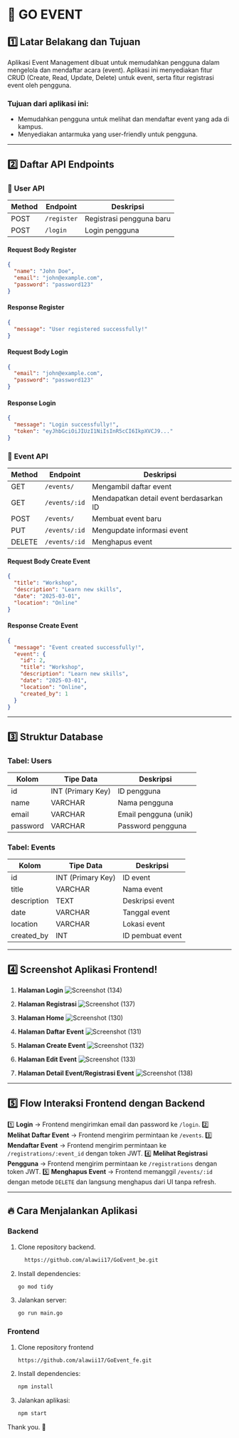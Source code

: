 # 📌 GO EVENT

## 1️⃣ Latar Belakang dan Tujuan
Aplikasi Event Management dibuat untuk memudahkan pengguna dalam mengelola dan mendaftar acara (event). Aplikasi ini menyediakan fitur CRUD (Create, Read, Update, Delete) untuk event, serta fitur registrasi event oleh pengguna. 

### Tujuan dari aplikasi ini:
- Memudahkan pengguna untuk melihat dan mendaftar event yang ada di kampus.
- Menyediakan antarmuka yang user-friendly untuk pengguna.

---

## 2️⃣ Daftar API Endpoints

### 📌 **User API**
| Method | Endpoint | Deskripsi |
|--------|----------|-----------|
| POST   | `/register` | Registrasi pengguna baru |
| POST   | `/login` | Login pengguna |

#### **Request Body Register**
```json
{
  "name": "John Doe",
  "email": "john@example.com",
  "password": "password123"
}
```
#### **Response Register**
```json
{
  "message": "User registered successfully!"
}
```

#### **Request Body Login**
```json
{
  "email": "john@example.com",
  "password": "password123"
}
```
#### **Response Login**
```json
{
  "message": "Login successfully!",
  "token": "eyJhbGciOiJIUzI1NiIsInR5cCI6IkpXVCJ9..."
}
```

### 📌 **Event API**
| Method | Endpoint | Deskripsi |
|--------|----------------|---------------------------------|
| GET    | `/events/` | Mengambil daftar event |
| GET    | `/events/:id` | Mendapatkan detail event berdasarkan ID |
| POST   | `/events/` | Membuat event baru |
| PUT    | `/events/:id` | Mengupdate informasi event |
| DELETE | `/events/:id` | Menghapus event |

#### **Request Body Create Event**
```json
{
  "title": "Workshop",
  "description": "Learn new skills",
  "date": "2025-03-01",
  "location": "Online"
}
```
#### **Response Create Event**
```json
{
  "message": "Event created successfully!",
  "event": {
    "id": 2,
    "title": "Workshop",
    "description": "Learn new skills",
    "date": "2025-03-01",
    "location": "Online",
    "created_by": 1
  }
}
```

---

## 3️⃣ Struktur Database

### **Tabel: Users**
| Kolom | Tipe Data | Deskripsi |
|--------|----------|-------------|
| id | INT (Primary Key) | ID pengguna |
| name | VARCHAR | Nama pengguna |
| email | VARCHAR | Email pengguna (unik) |
| password | VARCHAR | Password pengguna |

### **Tabel: Events**
| Kolom | Tipe Data | Deskripsi |
|--------|----------|-------------|
| id | INT (Primary Key) | ID event |
| title | VARCHAR | Nama event |
| description | TEXT | Deskripsi event |
| date | VARCHAR | Tanggal event |
| location | VARCHAR | Lokasi event |
| created_by | INT | ID pembuat event |

---

## 4️⃣ Screenshot Aplikasi Frontend!

1. **Halaman Login**
   ![Screenshot (134)](https://github.com/user-attachments/assets/af1c33de-09b8-4e7a-b4c5-4d3a3e2e1167)
   
2. **Halaman Registrasi**
   ![Screenshot (137)](https://github.com/user-attachments/assets/ca2020ed-c480-430c-9e5d-48056357df31)

3. **Halaman Home**
   ![Screenshot (130)](https://github.com/user-attachments/assets/894cf485-56f8-475f-a9b7-baf566dc501d)
   
4. **Halaman Daftar Event**
   ![Screenshot (131)](https://github.com/user-attachments/assets/81d50ffa-3508-40cd-9ee1-10748f3366d7)
   
5. **Halaman Create Event**
   ![Screenshot (132)](https://github.com/user-attachments/assets/f988847b-1a74-4db1-b636-66ff86813c93)
   
6. **Halaman Edit Event**
   ![Screenshot (133)](https://github.com/user-attachments/assets/4447a5e8-fb39-4454-82b7-7f8f3818ec5d)
   
7. **Halaman Detail Event/Registrasi Event**
   ![Screenshot (138)](https://github.com/user-attachments/assets/28ef6155-787c-40bc-8fc6-3d123fb25ec4)

---

## 5️⃣ Flow Interaksi Frontend dengan Backend
1️⃣ **Login** → Frontend mengirimkan email dan password ke `/login`.
2️⃣ **Melihat Daftar Event** → Frontend mengirim permintaan ke `/events`.
3️⃣ **Mendaftar Event** → Frontend mengirim permintaan ke `/registrations/:event_id` dengan token JWT.
4️⃣ **Melihat Registrasi Pengguna** → Frontend mengirim permintaan ke `/registrations` dengan token JWT.
5️⃣ **Menghapus Event** → Frontend memanggil `/events/:id` dengan metode `DELETE` dan langsung menghapus dari UI tanpa refresh.

---

## 🔥 Cara Menjalankan Aplikasi

### Backend
1. Clone repository backend.
   ```bash
     https://github.com/alawii17/GoEvent_be.git
   ```
2. Install dependencies:
   ```bash
   go mod tidy
   ```
3. Jalankan server:
   ```bash
   go run main.go
   ```

### Frontend
1. Clone repository frontend
   ```bash
   https://github.com/alawii17/GoEvent_fe.git
   ```
3. Install dependencies:
   ```bash
   npm install
   ```
4. Jalankan aplikasi:
   ```bash
   npm start
   ```

Thank you. 🚀

